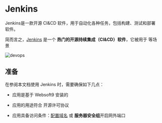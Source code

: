 # Jenkins

Jenkins是一款开源 CI&CD 软件，用于自动化各种任务，包括构建、测试和部署软件。

简而言之，[Jenkins](https://www.jenkins.io/) 是一个 **热门的开源持续集成（CI&CD）软件**，它被用于  等场景


![devops](https://libs.websoft9.com/Websoft9/DocsPicture/zh/jenkins/jenkins_is_the_hub_CD_Devops.png)


## 准备

在参阅本文档使用 Jenkins 时，需要确保如下几点：

- 应用是基于 Websoft9 安装的

- 应用的用途符合 [](https://some_license_url) 开源许可协议

- 应用具备访问条件：[配置域名](./guide/appsetdomain) 或 **服务器安全组**开启网外端口